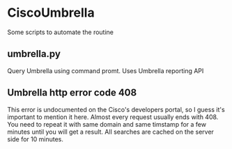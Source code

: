 # CiscoUmbrella
Some scripts to automate the routine

## umbrella.py 
Query Umbrella using command promt.
Uses Umbrella reporting API

## Umbrella http error code 408
This error is undocumented on the Cisco's developers portal, so I guess it's important to mention it here. Almost every request usually ends with 408. You need to repeat it with same domain and same timstamp for a few minutes until you will get a result. All searches are cached on the server side for 10 minutes.  
